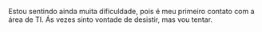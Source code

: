 Estou sentindo ainda muita dificuldade, pois é meu primeiro contato com a área de TI. Ás vezes sinto vontade de desistir, mas vou tentar.